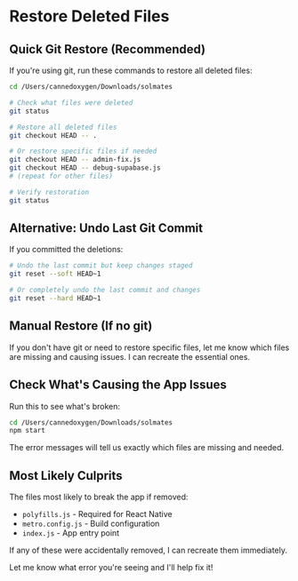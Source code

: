 # Restore Deleted Files

## Quick Git Restore (Recommended)

If you're using git, run these commands to restore all deleted files:

```bash
cd /Users/cannedoxygen/Downloads/solmates

# Check what files were deleted
git status

# Restore all deleted files
git checkout HEAD -- .

# Or restore specific files if needed
git checkout HEAD -- admin-fix.js
git checkout HEAD -- debug-supabase.js
# (repeat for other files)

# Verify restoration
git status
```

## Alternative: Undo Last Git Commit

If you committed the deletions:

```bash
# Undo the last commit but keep changes staged
git reset --soft HEAD~1

# Or completely undo the last commit and changes
git reset --hard HEAD~1
```

## Manual Restore (If no git)

If you don't have git or need to restore specific files, let me know which files are missing and causing issues. I can recreate the essential ones.

## Check What's Causing the App Issues

Run this to see what's broken:

```bash
cd /Users/cannedoxygen/Downloads/solmates
npm start
```

The error messages will tell us exactly which files are missing and needed.

## Most Likely Culprits

The files most likely to break the app if removed:
- `polyfills.js` - Required for React Native
- `metro.config.js` - Build configuration
- `index.js` - App entry point

If any of these were accidentally removed, I can recreate them immediately.

Let me know what error you're seeing and I'll help fix it!